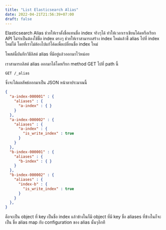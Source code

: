 ```yaml
---
title: "List Elasticsearch Alias"
date: 2022-04-21T21:56:39+07:00
draft: false
---
```


Elasticsearch Alias ช่วยให้เราตั้งชื่อแทนชื่อ index จริงๆได้ ทำให้เวลาเราเขียนโค้ดหรือเรียก API ไม่จำเป็นต้องใช้ชื่อ index ตรงๆ ช่วยให้เราสามารถสร้าง index ใหม่แล้วชี้ alias ไปที่ index ใหม่ได้ โดยที่เราไม่ต้องไปแก้โค้ดเพื่อเปลี่ยนชื่อ index ใหม่

โพสต์นี้บันทึกวิธีลิสต์ alias ที่มีอยู่แล้วออกมาไว้หน่อย

<!--more-->

เราสามารถลิสต์ alias ออกมาได้โดยเรียก method GET ไปที่ path นี้

```
GET /_alias
```

ซึ่งจะได้ผลลัพธ์ออกมาเป็น JSON หน้าตาประมาณนี้

```json
{
  "a-index-000001" : {
    "aliases" : {
      "a-index" : { }
    }
  },
  "a-index-000002" : {
    "aliases" : {
      "a-index" : {
        "is_write_index" : true
      }
    }
  },
  "b-index-000001" : {
    "aliases" : {
      "b-index" : { }
    }
  },
  "b-index-000002" : {
    "aliases" : {
      "index-b" : {
        "is_write_index" : true
      }
    }
  },
}
```

คือจะเป็น object ที่ key เป็นชื่อ index แล้วข้างในก็มี object ที่มี key ชื่อ aliases ที่ข้างในก็จะเป็น ชื่อ alias map กับ configuration ของ alias นั้นๆอีกที
